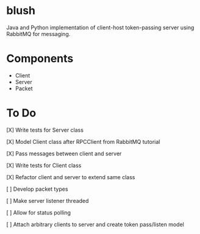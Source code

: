 blush
=====

Java and Python implementation of client-host token-passing server using RabbitMQ for messaging.

Components
==========
- Client
- Server
- Packet

To Do
=====
[X] Write tests for Server class

[X] Model Client class after RPCClient from RabbitMQ tutorial

[X] Pass messages between client and server

[X] Write tests for Client class

[X] Refactor client and server to extend same class

[ ] Develop packet types

[ ] Make server listener threaded

[ ] Allow for status polling

[ ] Attach arbitrary clients to server and create token pass/listen model
